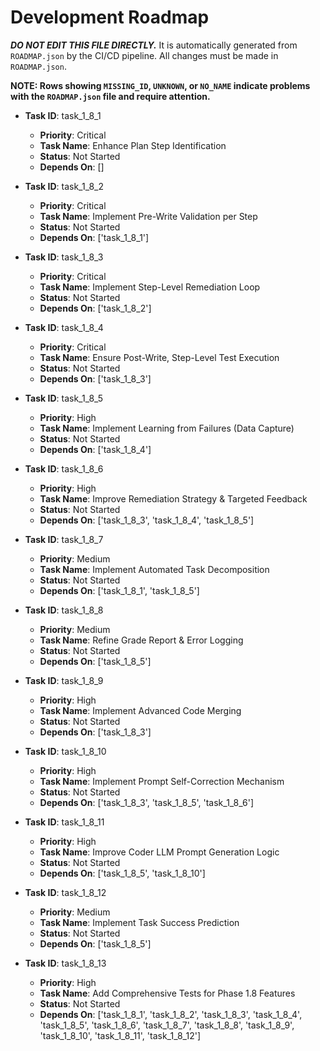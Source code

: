 # Development Roadmap

***DO NOT EDIT THIS FILE DIRECTLY.*** It is automatically generated from `ROADMAP.json` by the CI/CD pipeline. All changes must be made in `ROADMAP.json`.

**NOTE: Rows showing `MISSING_ID`, `UNKNOWN`, or `NO_NAME` indicate problems with the `ROADMAP.json` file and require attention.**

*   **Task ID**: task_1_8_1
    *   **Priority**: Critical
    *   **Task Name**: Enhance Plan Step Identification
    *   **Status**: Not Started
    *   **Depends On**: []

*   **Task ID**: task_1_8_2
    *   **Priority**: Critical
    *   **Task Name**: Implement Pre-Write Validation per Step
    *   **Status**: Not Started
    *   **Depends On**: ['task_1_8_1']

*   **Task ID**: task_1_8_3
    *   **Priority**: Critical
    *   **Task Name**: Implement Step-Level Remediation Loop
    *   **Status**: Not Started
    *   **Depends On**: ['task_1_8_2']

*   **Task ID**: task_1_8_4
    *   **Priority**: Critical
    *   **Task Name**: Ensure Post-Write, Step-Level Test Execution
    *   **Status**: Not Started
    *   **Depends On**: ['task_1_8_3']

*   **Task ID**: task_1_8_5
    *   **Priority**: High
    *   **Task Name**: Implement Learning from Failures (Data Capture)
    *   **Status**: Not Started
    *   **Depends On**: ['task_1_8_4']

*   **Task ID**: task_1_8_6
    *   **Priority**: High
    *   **Task Name**: Improve Remediation Strategy & Targeted Feedback
    *   **Status**: Not Started
    *   **Depends On**: ['task_1_8_3', 'task_1_8_4', 'task_1_8_5']

*   **Task ID**: task_1_8_7
    *   **Priority**: Medium
    *   **Task Name**: Implement Automated Task Decomposition
    *   **Status**: Not Started
    *   **Depends On**: ['task_1_8_1', 'task_1_8_5']

*   **Task ID**: task_1_8_8
    *   **Priority**: Medium
    *   **Task Name**: Refine Grade Report & Error Logging
    *   **Status**: Not Started
    *   **Depends On**: ['task_1_8_5']

*   **Task ID**: task_1_8_9
    *   **Priority**: High
    *   **Task Name**: Implement Advanced Code Merging
    *   **Status**: Not Started
    *   **Depends On**: ['task_1_8_3']

*   **Task ID**: task_1_8_10
    *   **Priority**: High
    *   **Task Name**: Implement Prompt Self-Correction Mechanism
    *   **Status**: Not Started
    *   **Depends On**: ['task_1_8_3', 'task_1_8_5', 'task_1_8_6']

*   **Task ID**: task_1_8_11
    *   **Priority**: High
    *   **Task Name**: Improve Coder LLM Prompt Generation Logic
    *   **Status**: Not Started
    *   **Depends On**: ['task_1_8_5', 'task_1_8_10']

*   **Task ID**: task_1_8_12
    *   **Priority**: Medium
    *   **Task Name**: Implement Task Success Prediction
    *   **Status**: Not Started
    *   **Depends On**: ['task_1_8_5']

*   **Task ID**: task_1_8_13
    *   **Priority**: High
    *   **Task Name**: Add Comprehensive Tests for Phase 1.8 Features
    *   **Status**: Not Started
    *   **Depends On**: ['task_1_8_1', 'task_1_8_2', 'task_1_8_3', 'task_1_8_4', 'task_1_8_5', 'task_1_8_6', 'task_1_8_7', 'task_1_8_8', 'task_1_8_9', 'task_1_8_10', 'task_1_8_11', 'task_1_8_12']

